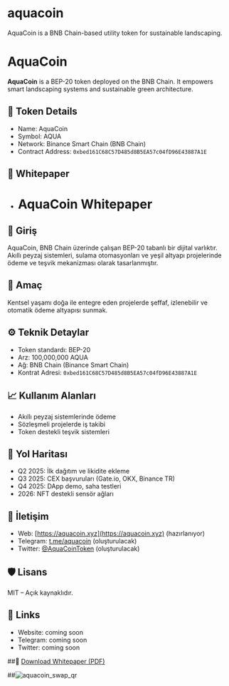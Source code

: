 # aquacoin
AquaCoin is a BNB Chain-based utility token for sustainable landscaping.
# AquaCoin

**AquaCoin** is a BEP-20 token deployed on the BNB Chain. It empowers smart landscaping systems and sustainable green architecture.

## 🌱 Token Details
- Name: AquaCoin
- Symbol: AQUA
- Network: Binance Smart Chain (BNB Chain)
- Contract Address: `0xbed161C68C57D485d8B5EA57c04fD96E43887A1E`

## 📃 Whitepaper
- # AquaCoin Whitepaper

## 🔷 Giriş
AquaCoin, BNB Chain üzerinde çalışan BEP-20 tabanlı bir dijital varlıktır. Akıllı peyzaj sistemleri, sulama otomasyonları ve yeşil altyapı projelerinde ödeme ve teşvik mekanizması olarak tasarlanmıştır.

## 🌱 Amaç
Kentsel yaşamı doğa ile entegre eden projelerde şeffaf, izlenebilir ve otomatik ödeme altyapısı sunmak.

## ⚙️ Teknik Detaylar
- Token standardı: BEP-20
- Arz: 100,000,000 AQUA
- Ağ: BNB Chain (Binance Smart Chain)
- Kontrat Adresi: `0xbed161C68C57D485d8B5EA57c04fD96E43887A1E`

## 📈 Kullanım Alanları
- Akıllı peyzaj sistemlerinde ödeme
- Sözleşmeli projelerde iş takibi
- Token destekli teşvik sistemleri

## 🧭 Yol Haritası
- Q2 2025: İlk dağıtım ve likidite ekleme
- Q3 2025: CEX başvuruları (Gate.io, OKX, Binance TR)
- Q4 2025: DApp demo, saha testleri
- 2026: NFT destekli sensör ağları

## 💬 İletişim
- Web: [https://aquacoin.xyz](https://aquacoin.xyz) (hazırlanıyor)
- Telegram: [t.me/aquacoin](https://t.me/aquacoin) (oluşturulacak)
- Twitter: [@AquaCoinToken](https://twitter.com/) (oluşturulacak)

## 🛡️ Lisans
MIT – Açık kaynaklıdır.


## 🔗 Links
- Website: coming soon
- Telegram: coming soon
- Twitter: coming soon

##📄 [Download Whitepaper (PDF)](./whitepaper.pdf)

##![aquacoin_swap_qr](https://github.com/user-attachments/assets/7e0e4579-a11b-46a3-b47e-1a8da9b5e606)
